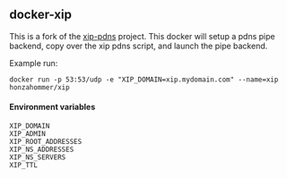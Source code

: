 ## docker-xip

This is a fork of the [xip-pdns](https://github.com/basecamp/xip-pdns) project. This docker will setup a pdns pipe backend,
copy over the xip pdns script, and launch the pipe backend.

Example run:
```
docker run -p 53:53/udp -e "XIP_DOMAIN=xip.mydomain.com" --name=xip honzahommer/xip
```

#### Environment variables
```
XIP_DOMAIN
XIP_ADMIN
XIP_ROOT_ADDRESSES
XIP_NS_ADDRESSES
XIP_NS_SERVERS
XIP_TTL
```
